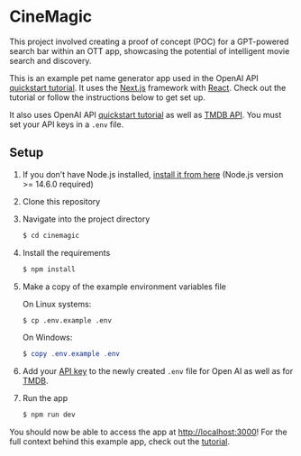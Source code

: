 # CineMagic

This project involved creating a proof of concept (POC) for a GPT-powered search bar within an OTT app, showcasing the potential of intelligent movie search and discovery.

This is an example pet name generator app used in the OpenAI API [quickstart tutorial](https://platform.openai.com/docs/quickstart). It uses the [Next.js](https://nextjs.org/) framework with [React](https://reactjs.org/). Check out the tutorial or follow the instructions below to get set up.

It also uses OpenAI API [quickstart tutorial](https://platform.openai.com/docs/quickstart) as well as [TMDB API](https://developer.themoviedb.org/reference/intro/getting-started). You must set your API keys in a `.env` file.

## Setup

1. If you don’t have Node.js installed, [install it from here](https://nodejs.org/en/) (Node.js version >= 14.6.0 required)

2. Clone this repository

3. Navigate into the project directory

   ```bash
   $ cd cinemagic
   ```

4. Install the requirements

   ```bash
   $ npm install
   ```

5. Make a copy of the example environment variables file

   On Linux systems: 
   ```bash
   $ cp .env.example .env
   ```
   On Windows:
   ```powershell
   $ copy .env.example .env
   ```
6. Add your [API key](https://platform.openai.com/account/api-keys) to the newly created `.env` file for Open AI as well as for [TMDB](https://developer.themoviedb.org/reference/intro/getting-started).

7. Run the app

   ```bash
   $ npm run dev
   ```

You should now be able to access the app at [http://localhost:3000](http://localhost:3000)! For the full context behind this example app, check out the [tutorial](https://platform.openai.com/docs/quickstart).
